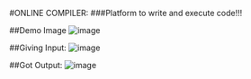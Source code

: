 #ONLINE COMPILER:
###Platform to write and execute code!!!

##Demo Image
![image](https://github.com/user-attachments/assets/d388d89e-a4d7-4661-8b7b-e88ff07c6a42)

##Giving Input:
![image](https://github.com/user-attachments/assets/a00ba9dd-c157-45ea-96a4-92b4e80cd440)

##Got Output:
![image](https://github.com/user-attachments/assets/a39a05a9-76d8-4ac7-9526-bfd6cdc453d2)







